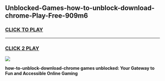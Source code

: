 
## Unblocked-Games-how-to-unblock-download-chrome-Play-Free-909m6
<h3>
<a href="https://premium76.site?title=how-to-unblock-download-chrome&ref=21A">CLICK TO PLAY</a></h3>
<hr>

<h3>
<a href="https://premium76.site?title=how-to-unblock-download-chrome&ref=21A">CLICK 2 PLAY</a>
  
</h3>

<a href="https://premium76.site?title=how-to-unblock-download-chrome&ref=21A"><img src="https://clearcache.store/games.png"></a>


**how-to-unblock-download-chrome games unblocked: Your Gateway to Fun and Accessible Online Gaming**
